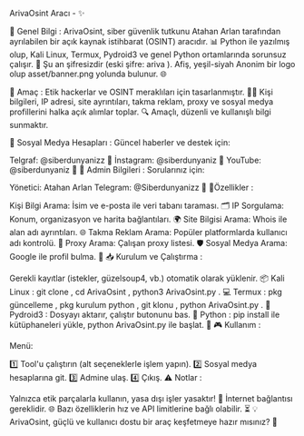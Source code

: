 ArivaOsint Aracı - ✨

🌟 Genel Bilgi : ArivaOsint, siber güvenlik tutkunu Atahan Arlan tarafından ayrılabilen bir açık kaynak istihbarat (OSINT) aracıdır. 📊 Python ile yazılmış olup, Kali Linux, Termux, Pydroid3 ve genel Python ortamlarında sorunsuz çalışır. 🎉 Şu an şifresizdir (eski şifre: ariva ). Afiş, yeşil-siyah Anonim bir logo olup asset/banner.png yolunda bulunur. 🌐

🎯 Amaç : Etik hackerlar ve OSINT meraklıları için tasarlanmıştır. 🕵️‍♂️ Kişi bilgileri, IP adresi, site ayrıntıları, takma reklam, proxy ve sosyal medya profillerini halka açık alımlar toplar. 🔍 Amaçlı, düzenli ve kullanışlı bilgi sunmaktır.

📱 Sosyal Medya Hesapları : Güncel haberler ve destek için:

Telgraf: @siberdunyanizz 📲
İnstagram: @siberdunyaniz 📸
YouTube: @siberdunyaniz 🎥
👤 Admin Bilgileri : Sorularınız için:

Yönetici: Atahan Arlan
Telegram: @Siberdunyanizz 💬
🔧Özellikler :​

Kişi Bilgi Arama: İsim ve e-posta ile veri tabanı taraması. 🗂️
IP Sorgulama: Konum, organizasyon ve harita bağlantıları. 🌍
Site Bilgisi Arama: Whois ile alan adı ayrıntıları. 🌐
Takma Reklam Arama: Popüler platformlarda kullanıcı adı kontrolü. 👥
Proxy Arama: Çalışan proxy listesi. 🛡️
Sosyal Medya Arama: Google ile profil bulma. 🔎
📥 Kurulum ve Çalıştırma :

Gerekli kayıtlar (istekler, güzelsoup4, vb.) otomatik olarak yüklenir. 📦
Kali Linux : git clone , cd ArivaOsint , python3 ArivaOsint.py . 💻
Termux : pkg güncelleme , pkg kurulum python , git klonu , python ArivaOsint.py . 📱
Pydroid3 : Dosyayı aktarır, çalıştır butonunu bas. 🤖
Python : pip install ile kütüphaneleri yükle, python ArivaOsint.py ile başlat. 🐍
🎮 Kullanım : 

Menü:

1️⃣ Tool'u çalıştırın (alt seçeneklerle işlem yapın).
2️⃣ Sosyal medya hesaplarına git.
3️⃣ Admine ulaş.
4️⃣ Çıkış.
⚠️ Notlar :

Yalnızca etik parçalarla kullanın, yasa dışı işler yasaktır! 🚫
İnternet bağlantısı gereklidir. 🌐
Bazı özelliklerin hız ve API limitlerine bağlı olabilir. ⏳
💡 ArivaOsint, güçlü ve kullanıcı dostu bir araç keşfetmeye hazır mısınız? 🚀

